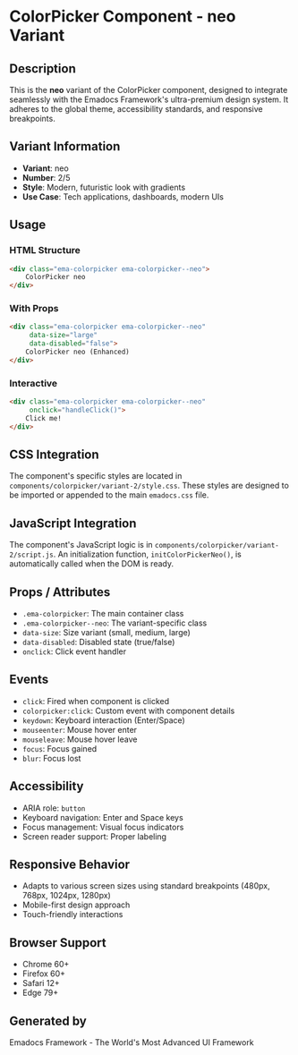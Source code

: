 # ColorPicker Component - neo Variant

## Description
This is the **neo** variant of the ColorPicker component, designed to integrate seamlessly with the Emadocs Framework's ultra-premium design system. It adheres to the global theme, accessibility standards, and responsive breakpoints.

## Variant Information
- **Variant**: neo
- **Number**: 2/5
- **Style**: Modern, futuristic look with gradients
- **Use Case**: Tech applications, dashboards, modern UIs

## Usage

### HTML Structure
```html
<div class="ema-colorpicker ema-colorpicker--neo">
    ColorPicker neo
</div>
```

### With Props
```html
<div class="ema-colorpicker ema-colorpicker--neo" 
     data-size="large" 
     data-disabled="false">
    ColorPicker neo (Enhanced)
</div>
```

### Interactive
```html
<div class="ema-colorpicker ema-colorpicker--neo" 
     onclick="handleClick()">
    Click me!
</div>
```

## CSS Integration
The component's specific styles are located in `components/colorpicker/variant-2/style.css`. These styles are designed to be imported or appended to the main `emadocs.css` file.

## JavaScript Integration
The component's JavaScript logic is in `components/colorpicker/variant-2/script.js`. An initialization function, `initColorPickerNeo()`, is automatically called when the DOM is ready.

## Props / Attributes
- `.ema-colorpicker`: The main container class
- `.ema-colorpicker--neo`: The variant-specific class
- `data-size`: Size variant (small, medium, large)
- `data-disabled`: Disabled state (true/false)
- `onclick`: Click event handler

## Events
- `click`: Fired when component is clicked
- `colorpicker:click`: Custom event with component details
- `keydown`: Keyboard interaction (Enter/Space)
- `mouseenter`: Mouse hover enter
- `mouseleave`: Mouse hover leave
- `focus`: Focus gained
- `blur`: Focus lost

## Accessibility
- ARIA role: `button`
- Keyboard navigation: Enter and Space keys
- Focus management: Visual focus indicators
- Screen reader support: Proper labeling

## Responsive Behavior
- Adapts to various screen sizes using standard breakpoints (480px, 768px, 1024px, 1280px)
- Mobile-first design approach
- Touch-friendly interactions

## Browser Support
- Chrome 60+
- Firefox 60+
- Safari 12+
- Edge 79+

## Generated by
Emadocs Framework - The World's Most Advanced UI Framework
